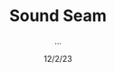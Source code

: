---
title: Sound Seam
subtitle: ...
date: 12/2/23
thumbnail: soundseam.jpg
related: []
category: ['films']
---